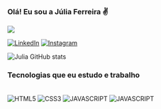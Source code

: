 ### Olá! Eu sou a Júlia Ferreira ✌️
<img src="https://komarev.com/ghpvc/?username=JuliaFN13&color=ff69b4"></br>


[![LinkedIn](https://img.shields.io/badge/LinkedIn-0077B5?style=for-the-badge&logo=linkedin&logoColor=white)](https://www.linkedin.com/in/júlia-ferreira-06117825a/)
[![Instagram](https://img.shields.io/badge/Instagram-E4405F?style=for-the-badge&logo=instagram&logoColor=white)](https://www.instagram.com/mkt.eco/)

![Julia GitHub stats](https://github-readme-stats.vercel.app/api?username=JuliaFN13&show_icons=true&theme=tokyonight)

### Tecnologias que eu estudo e trabalho

<div style = "display : inluine_block"></br>
    <img align= "center" alt="HTML5" src="https://img.shields.io/badge/HTML5-E34F26?style=for-the-badge&logo=html5&logoColor=white"/>
    <img align= "center" alt="CSS3" src="https://img.shields.io/badge/CSS3-1572B6?style=for-the-badge&logo=css3&logoColor=white"/>
    <img align= "center" alt="JAVASCRIPT" src="https://img.shields.io/badge/JavaScript-F7DF1E?style=for-the-badge&logo=javascript&logoColor=black"/>
    <img align= "center" alt="JAVASCRIPT" src="https://img.shields.io/badge/Adobe%20Photoshop-31A8FF?style=for-the-badge&logo=Adobe%20Photoshop&logoColor=black"/>
</div>
